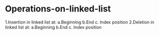 # Operations-on-linked-list
1.Insertion in linked list at:
   a.Beginning
   b.End
   c. Index position
2.Deletion in linked list at:
   a.Beginning
   b.End
   c. Index position
